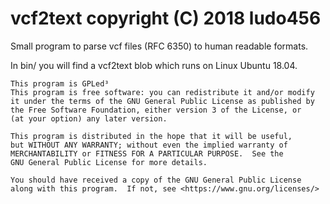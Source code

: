 # vcf2text copyright (C) 2018 ludo456
Small program to parse vcf files (RFC 6350) to human readable formats.

In bin/ you will find a vcf2text blob which runs on Linux Ubuntu 18.04.

    This program is GPLed³
    This program is free software: you can redistribute it and/or modify
    it under the terms of the GNU General Public License as published by
    the Free Software Foundation, either version 3 of the License, or
    (at your option) any later version.

    This program is distributed in the hope that it will be useful,
    but WITHOUT ANY WARRANTY; without even the implied warranty of
    MERCHANTABILITY or FITNESS FOR A PARTICULAR PURPOSE.  See the
    GNU General Public License for more details.

    You should have received a copy of the GNU General Public License
    along with this program.  If not, see <https://www.gnu.org/licenses/>
